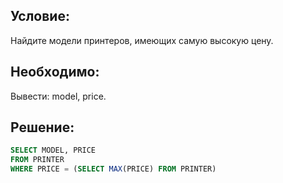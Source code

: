 ## Условие:
Найдите модели принтеров, имеющих самую высокую цену.

## Необходимо:
Вывести: model, price.

## Решение:
```sql
SELECT MODEL, PRICE
FROM PRINTER
WHERE PRICE = (SELECT MAX(PRICE) FROM PRINTER)
```
